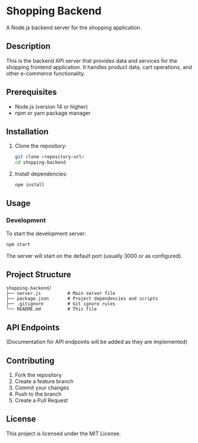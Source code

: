 # Shopping Backend

A Node.js backend server for the shopping application.

## Description

This is the backend API server that provides data and services for the shopping frontend application. It handles product data, cart operations, and other e-commerce functionality.

## Prerequisites

- Node.js (version 14 or higher)
- npm or yarn package manager

## Installation

1. Clone the repository:
   ```bash
   git clone <repository-url>
   cd shopping-backend
   ```

2. Install dependencies:
   ```bash
   npm install
   ```

## Usage

### Development

To start the development server:

```bash
npm start
```

The server will start on the default port (usually 3000 or as configured).

## Project Structure

```
shopping-backend/
├── server.js          # Main server file
├── package.json       # Project dependencies and scripts
├── .gitignore         # Git ignore rules
└── README.md          # This file
```

## API Endpoints

(Documentation for API endpoints will be added as they are implemented)

## Contributing

1. Fork the repository
2. Create a feature branch
3. Commit your changes
4. Push to the branch
5. Create a Pull Request

## License

This project is licensed under the MIT License.